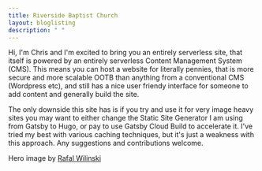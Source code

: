 ```yaml
---
title: Riverside Baptist Church
layout: bloglisting
description: " "
---
```

Hi, I'm Chris and I'm excited to bring you an entirely serverless site, that itself is powered by an entirely serverless Content Management System (CMS). This means you can host a website for literally pennies, that is more secure and more scalable OOTB than anything from a conventional CMS (Wordpress etc), and still has a nice user friendy interface for someone to add content and generally build the site.

The only downside this site has is if you try and use it for very image heavy sites you may want to either change the Static Site Generator I am using from Gatsby to Hugo, or pay to use Gatsby Cloud Build to accelerate it. I've tried my best with various caching techniques, but it's just a weakness with this approach. Any suggestions and contributions welcome.

Hero image by [Rafal Wilinski](https://unsplash.com/photos/aCV8s5_1eJQ?utm_source=unsplash&utm_medium=referral&utm_content=creditShareLink)
